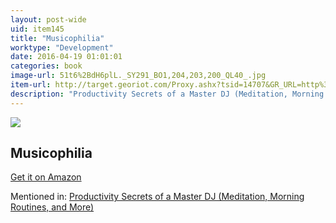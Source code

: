 ```yaml
---
layout: post-wide
uid: item145
title: "Musicophilia"
worktype: "Development"
date: 2016-04-19 01:01:01
categories: book
image-url: 51t6%2BdH6plL._SY291_BO1,204,203,200_QL40_.jpg
item-url: http://target.georiot.com/Proxy.ashx?tsid=14707&GR_URL=http%3A%2F%2Fwww.amazon.com%2FMusicophilia-Tales-Revised-Expanded-Edition%2Fdp%2F1400033535
description: "Productivity Secrets of a Master DJ (Meditation, Morning Routines, and More)"
---
```

<a href="http://target.georiot.com/Proxy.ashx?tsid=14707&GR_URL=http%3A%2F%2Fwww.amazon.com%2FMusicophilia-Tales-Revised-Expanded-Edition%2Fdp%2F1400033535" target="blank"><img src="../../../../img/thumbs/51t6%2BdH6plL._SY291_BO1,204,203,200_QL40_.jpg" class="prod-img"></a>
<h2>Musicophilia</h2>
<p><a href="http://target.georiot.com/Proxy.ashx?tsid=14707&GR_URL=http%3A%2F%2Fwww.amazon.com%2FMusicophilia-Tales-Revised-Expanded-Edition%2Fdp%2F1400033535" target="blank">Get it on Amazon</a><p>
<p>Mentioned in: <a href="http://fourhourworkweek.com/2015/02/23/glitch-mob/" target="blank">Productivity Secrets of a Master DJ (Meditation, Morning Routines, and More)</a></p>
